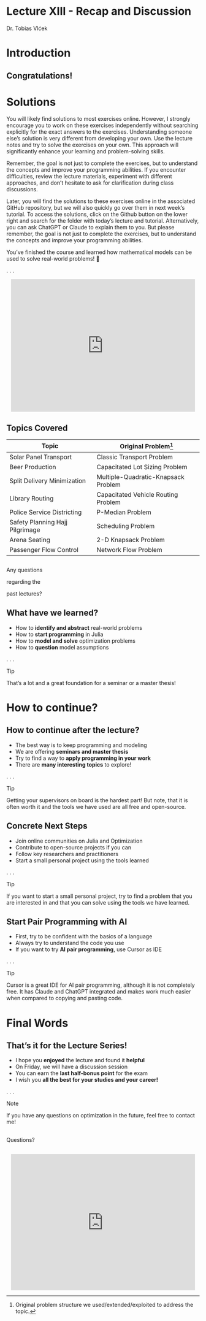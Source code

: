 # Lecture XIII - Recap and Discussion
Dr. Tobias Vlćek

# <span class="flow">Introduction</span>

## Congratulations!

# Solutions

You will likely find solutions to most exercises online. However, I
strongly encourage you to work on these exercises independently without
searching explicitly for the exact answers to the exercises.
Understanding someone else’s solution is very different from developing
your own. Use the lecture notes and try to solve the exercises on your
own. This approach will significantly enhance your learning and
problem-solving skills.

Remember, the goal is not just to complete the exercises, but to
understand the concepts and improve your programming abilities. If you
encounter difficulties, review the lecture materials, experiment with
different approaches, and don’t hesitate to ask for clarification during
class discussions.

Later, you will find the solutions to these exercises online in the
associated GitHub repository, but we will also quickly go over them in
next week’s tutorial. To access the solutions, click on the Github
button on the lower right and search for the folder with today’s lecture
and tutorial. Alternatively, you can ask ChatGPT or Claude to explain
them to you. But please remember, the goal is not just to complete the
exercises, but to understand the concepts and improve your programming
abilities.

You’ve finished the course and learned how mathematical models can be
used to solve real-world problems! :tada:

. . .

<center>

<iframe src="https://giphy.com/embed/xT9C25UNTwfZuk85WP" width="480" height="346" style frameBorder="0" class="giphy-embed" allowFullScreen>

</iframe>

</center>

## Topics Covered

| Topic                           | Original Problem[^1]                |
|---------------------------------|-------------------------------------|
| Solar Panel Transport           | Classic Transport Problem           |
| Beer Production                 | Capacitated Lot Sizing Problem      |
| Split Delivery Minimization     | Multiple-Quadratic-Knapsack Problem |
| Library Routing                 | Capacitated Vehicle Routing Problem |
| Police Service Districting      | P-Median Problem                    |
| Safety Planning Hajj Pilgrimage | Scheduling Problem                  |
| Arena Seating                   | 2-D Knapsack Problem                |
| Passenger Flow Control          | Network Flow Problem                |

## 

<div class="r-fit-text">

Any questions

regarding the

past lectures?

</div>

<div class="footer">

</div>

## What have we learned?

- How to **identify and abstract** real-world problems
- How to **start programming** in Julia
- How to **model and solve** optimization problems
- How to **question** model assumptions

. . .

> [!TIP]
>
> That’s a lot and a great foundation for a seminar or a master thesis!

# <span class="flow">How to continue?</span>

## How to continue after the lecture?

- The best way is to <span class="highlight">keep programming and
  modeling</span>
- We are offering **seminars and master thesis**
- Try to find a way to **apply programming in your work**
- There are **many interesting topics** to explore!

. . .

> [!TIP]
>
> Getting your supervisors on board is the hardest part! But note, that
> it is often worth it and the tools we have used are all free and
> open-source.

## Concrete Next Steps

- Join online communities on Julia and Optimization
- Contribute to open-source projects if you can
- Follow key researchers and practitioners
- Start a small personal project using the tools learned

. . .

> [!TIP]
>
> If you want to start a small personal project, try to find a problem
> that you are interested in and that you can solve using the tools we
> have learned.

## Start Pair Programming with AI

- First, try to <span class="highlight">be confident with the
  basics</span> of a language
- Always try to <span class="highlight">understand the code you
  use</span>
- If you want to try **AI pair programming**, use Cursor as IDE

. . .

> [!TIP]
>
> Cursor is a great IDE for AI pair programming, although it is not
> completely free. It has Claude and ChatGPT integrated and makes work
> much easier when compared to copying and pasting code.

# <span class="flow">Final Words</span>

## That’s it for the Lecture Series!

- I hope you **enjoyed** the lecture and found it **helpful**
- On Friday, we will have a <span class="highlight">discussion
  session</span>
- You can earn the **last half-bonus point** for the exam
- I wish you **all the best for your studies and your career!**

. . .

> [!NOTE]
>
> If you have any questions on optimization in the future, feel free to
> contact me!

## 

<div class="r-fit-text">

Questions?

</div>

## 

<center>

<iframe src="https://giphy.com/embed/YVg3fCdaBpLEc" width="480" height="355" style frameBorder="0" class="giphy-embed" allowFullScreen>

</iframe>

</center>

[^1]: Original problem structure we
    <span class="highlight">used/extended/exploited</span> to address
    the topic.
